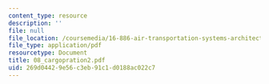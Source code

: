 ```yaml
---
content_type: resource
description: ''
file: null
file_location: /coursemedia/16-886-air-transportation-systems-architecting-spring-2004/269d04429e56c3eb91c1d0188ac022c7_08_cargopration2.pdf
file_type: application/pdf
resourcetype: Document
title: 08_cargopration2.pdf
uid: 269d0442-9e56-c3eb-91c1-d0188ac022c7
---
```

